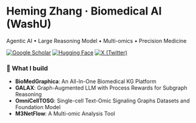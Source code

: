 # Heming Zhang · Biomedical AI (WashU)
Agentic AI • Large Reasoning Model • Multi-omics • Precision Medicine

[![Google Scholar](https://img.shields.io/badge/Scholar-Heming%20Zhang-4285F4)](https://scholar.google.com/citations?hl=en&user=UCUXz3cAAAAJ)
[![Hugging Face](https://img.shields.io/badge/HF-Datasets-FFD21E)](https://huggingface.co/FuhaiLiAiLab)
[![X (Twitter)](https://img.shields.io/badge/X-@_HemingZhang_-000000)](https://x.com/_HemingZhang_)

### 🔬 What I build
- **BioMedGraphica**: An All-In-One Biomedical KG Platform  
- **GALAX**: Graph-Augmented LLM with Process Rewards for Subgraph Reasoning
- **OmniCellTOSG**: Single-cell Text-Omic Signaling Graphs Datasets and Foundation Model
- **M3NetFlow**: A Multi-omic Analysis Tool
